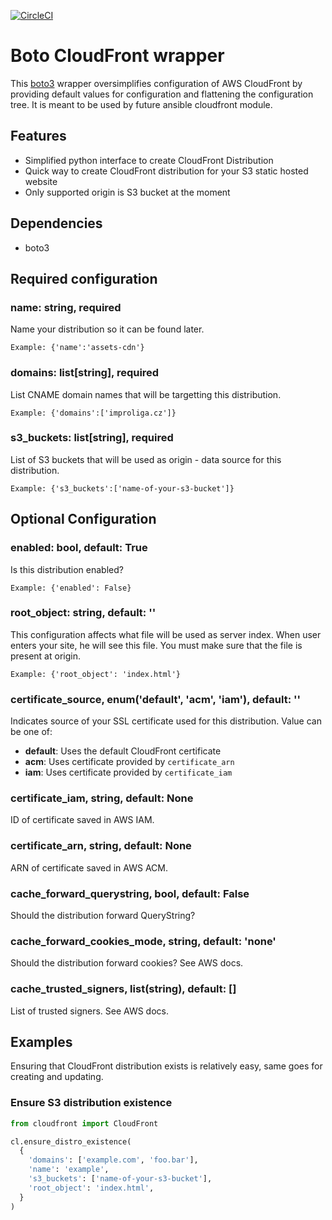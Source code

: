 [![CircleCI](https://circleci.com/gh/BerryCloud/boto-aws-cloudfront.svg?style=shield)](https://circleci.com/gh/BerryCloud/boto-aws-cloudfront)

# Boto CloudFront wrapper

This [boto3](https://github.com/boto/boto3) wrapper oversimplifies configuration
of AWS CloudFront by providing default values for configuration and flattening
the configuration tree. It is meant to be used by future ansible cloudfront
module.

## Features

* Simplified python interface to create CloudFront Distribution
* Quick way to create CloudFront distribution for your S3 static hosted website
* Only supported origin is S3 bucket at the moment

## Dependencies

* boto3

## Required configuration

### name: string, required

Name your distribution so it can be found later.

`Example: {'name':'assets-cdn'}`

### domains: list[string], required

List CNAME domain names that will be targetting this distribution.

`Example: {'domains':['improliga.cz']}`

### s3_buckets: list[string], required

List of S3 buckets that will be used as origin - data source for this distribution.

`Example: {'s3_buckets':['name-of-your-s3-bucket']}`

## Optional Configuration

### enabled: bool, default: True

Is this distribution enabled?

`Example: {'enabled': False}`

### root_object: string, default: ''

This configuration affects what file will be used as server index. When user
enters your site, he will see this file. You must make sure that the file is
present at origin.

`Example: {'root_object': 'index.html'}`

### certificate_source, enum('default', 'acm', 'iam'), default: ''

Indicates source of your SSL certificate used for this distribution. Value can
be one of:

* **default**: Uses the default CloudFront certificate
* **acm**: Uses certificate provided by `certificate_arn`
* **iam**: Uses certificate provided by `certificate_iam`

### certificate_iam, string, default: None

ID of certificate saved in AWS IAM.

### certificate_arn, string, default: None

ARN of certificate saved in AWS ACM.

### cache_forward_querystring, bool, default: False

Should the distribution forward QueryString?

### cache_forward_cookies_mode, string, default: 'none'

Should the distribution forward cookies? See AWS docs.

### cache_trusted_signers, list(string), default: []

List of trusted signers. See AWS docs.

## Examples

Ensuring that CloudFront distribution exists is relatively easy, same goes for creating and updating.

### Ensure S3 distribution existence

```python
from cloudfront import CloudFront

cl.ensure_distro_existence(
  {
    'domains': ['example.com', 'foo.bar'],
    'name': 'example',
    's3_buckets': ['name-of-your-s3-bucket'],
    'root_object': 'index.html',
  }
)
```
